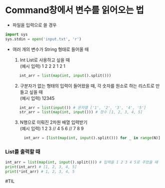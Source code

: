 # Command창에서 변수를 읽어오는 법

- 파일을 입력으로 쓸 경우
```python
import sys
sys.stdin = open('input.txt', 'r')
```

- 여러 개의 변수가 String 형태로 들어올 때
	1. Int List로 사용하고 싶을 때 <br/>(예시 입력) 1 2 2 2 1 2 1
	```python
	   int_arr = list(map(int, input().split()))
	```

	2. 구분자가 없는 형태의 입력이 들어왔을 때, 각 숫자를 원소로 하는 리스트로 만들고 싶을 때 <br/>(예시 입력) 12345
	```python
	   int_arr = list(input()) # 문자열 ['1', '2', '3', '4', '5']
	   str_arr = list(map(int, input())) # 정수 [1, 2, 3, 4, 5]
	```

	3. N행으로 이뤄진 2차원 배열 입력받기 <br/>(예시 입력) 1 2 3 // 4 5 6 // 7 8 9
	```python
	     int_arr = [list(map(int, input().split())) for _ in range(N)]
	```

### List를 출력할 때

```python
int_arr = list(map(int, input().split())) # 입력을 1 2 3 4 5로 주었을 때
print(int_arr) # [1, 2, 3, 4, 5]
print(*int_arr) # 1, 2, 3, 4, 5
```

#TIL
